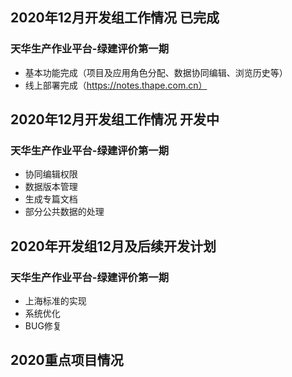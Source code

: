 ## 2020年12月开发组工作情况 已完成

### 天华生产作业平台-绿建评价第一期

- 基本功能完成（项目及应用角色分配、数据协同编辑、浏览历史等）
- 线上部署完成（https://notes.thape.com.cn）

## 2020年12月开发组工作情况 开发中

### 天华生产作业平台-绿建评价第一期

- 协同编辑权限
- 数据版本管理
- 生成专篇文档
- 部分公共数据的处理

## 2020年开发组12月及后续开发计划

### 天华生产作业平台-绿建评价第一期

- 上海标准的实现
- 系统优化
- BUG修复

## 2020重点项目情况
